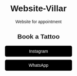 # Website-Villar
Website for appointment 
<!DOCTYPE html>
<html lang="en">
<head>
    <meta charset="UTF-8">
    <meta name="viewport" content="width=device-width, initial-scale=1.0">
    <title>Book a Tattoo</title>
    <style>
        body { text-align: center; font-family: Arial, sans-serif; }
        .btn { display: block; width: 200px; margin: 10px auto; padding: 10px; 
               background: black; color: white; text-decoration: none; border-radius: 5px; }
    </style>
</head>
<body>
    <h2>Book a Tattoo</h2>
    <a class="btn" href="https://instagram.com/YOUR_INSTAGRAM" target="_blank">Instagram</a>
    <a class="btn" href="https://wa.me/YOUR_PHONE_NUMBER" target="_blank">WhatsApp</a>
</body>
</html>
